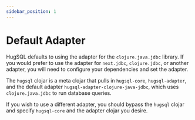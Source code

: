 ```yaml
---
sidebar_position: 1
---
```


# Default Adapter

HugSQL defaults to using the adapter for the `clojure.java.jdbc` library. If you would prefer to use the adapter for `next.jdbc`, `clojure.jdbc`, or another adapter, you will need to configure your dependencies and set the adapter.

The `hugsql` clojar is a meta clojar that pulls in `hugsql-core`, `hugsql-adapter`, and the default adapter `hugsql-adapter-clojure-java-jdbc`, which uses `clojure.java.jdbc` to run database queries.

If you wish to use a different adapter, you should bypass the `hugsql` clojar and specify `hugsql-core` and the adapter clojar you desire.
